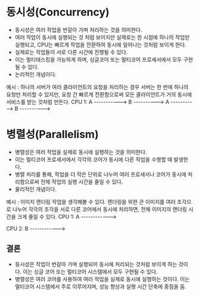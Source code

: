 # 동시성(Concurrency)
 
 - 동시성은 여러 작업을 번갈아 가며 처리하는 것을 의미한다.
 - 여러 작업이 동시에 실행되는 것 처럼 보이지만 실제로는 한 시점에 하나의 작업만 실행되고, CPU는 빠르게 작업을 전환하여 동시에 일어나는 것처럼 보이게 한다.
 - 실제로는 작업들이 서로 다른 시간에 진행될 수 있다.
 - 이는 멀티태스킹을 가능하게 하며, 싱글코어 또는 멀티코어 프로세서에서 모두 구현될 수 있다.
 - 논리적인 개념이다.

예시 : 하나의 서버가 여러 클라이언트의 요청을 처리하는 경우 서버는 한 번에 하나의 요청만 처리할 수 있지만, 요청 간 빠르게 전환함으로써 모든 클라이언트가 거의 동시에 서비스를 받는 것처럼 만든다.
CPU 1: A -----------> B ----------> A -----------> B ---------->

# 병렬성(Parallelism)
 
 - 병렬성은 여러 작업을 실제로 동시에 실행하는 것을 의미한다.
 - 이는 멀티코어 프로세서에서 각각의 코어가 동시에 다른 작업을 수행할 때 발생한다.
 - 병렬 처리를 통해, 작업을 더 작은 단위로 나누어 여러 프로세서나 코어가 동시에 처리함으로써 전체 작업의 실행 시간을 줄일 수 있다.
 - 물리적인 개념이다.

예시 : 이미지 랜더링 작업을 생각해볼 수 있다. 랜더링을 위한 큰 이미지를 여러 조각으로 나누어 각각의 조각을 서로 다른 코어에서 동시에 처리하면, 전체 이미지의 랜더링 시간을 크게 줄일 수 있다.
CPU 1: A ------------>

CPU 2: B ------------>

## 결론
 - 동시성은 작업이 번갈아 가며 실행되어 동시에 처리되는 것처럼 보이게 하는 것이다. 이는 싱글 코어 또는 멀티코어 시스템에서 모두 구현될 수 있다.
 - 병렬성은 여러 코어를 사용하여 여러 작업을 실제로 동시에 실행하는 것이다. 이는 멀티코어 시스템에서 주로 이루어지며, 성능 향상과 실행 시간 단축에 중점을 둠.
